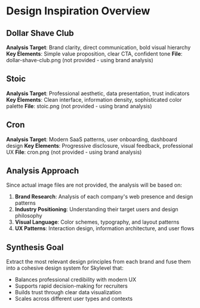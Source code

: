 # Design Inspiration Overview

## Dollar Shave Club
**Analysis Target**: Brand clarity, direct communication, bold visual hierarchy
**Key Elements**: Simple value proposition, clear CTA, confident tone
**File**: dollar-shave-club.png (not provided - using brand analysis)

## Stoic
**Analysis Target**: Professional aesthetic, data presentation, trust indicators
**Key Elements**: Clean interface, information density, sophisticated color palette
**File**: stoic.png (not provided - using brand analysis)

## Cron
**Analysis Target**: Modern SaaS patterns, user onboarding, dashboard design
**Key Elements**: Progressive disclosure, visual feedback, professional UX
**File**: cron.png (not provided - using brand analysis)

## Analysis Approach

Since actual image files are not provided, the analysis will be based on:

1. **Brand Research**: Analysis of each company's web presence and design patterns
2. **Industry Positioning**: Understanding their target users and design philosophy
3. **Visual Language**: Color schemes, typography, and layout patterns
4. **UX Patterns**: Interaction design, information architecture, and user flows

## Synthesis Goal

Extract the most relevant design principles from each brand and fuse them into a cohesive design system for Skylevel that:

- Balances professional credibility with modern UX
- Supports rapid decision-making for recruiters
- Builds trust through clear data visualization
- Scales across different user types and contexts